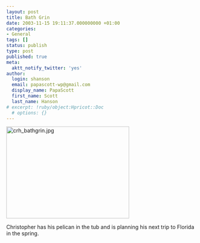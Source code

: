 ```yaml
---
layout: post
title: Bath Grin
date: 2003-11-15 19:11:37.000000000 +01:00
categories:
- General
tags: []
status: publish
type: post
published: true
meta:
  aktt_notify_twitter: 'yes'
author:
  login: shanson
  email: papascott-wp@gmail.com
  display_name: PapaScott
  first_name: Scott
  last_name: Hanson
# excerpt: !ruby/object:Hpricot::Doc
  # options: {}
---
```

<p><img alt="crh_bathgrin.jpg" src="http://www.papascott.de/wordpress/wp-content/uploads/2003/11/crh_bathgrin.jpg" width="325" height="244" border="0" /></p>
<p>Christopher has his pelican in the tub and is planning his next trip to Florida in the spring.</p>
